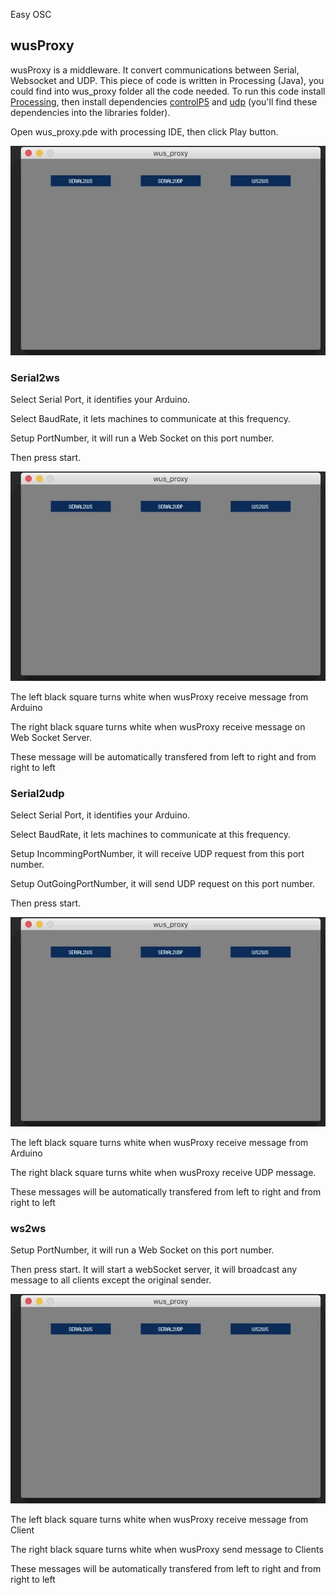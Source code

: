 Easy OSC

## wusProxy

wusProxy is a middleware. It convert communications between Serial, Websocket and UDP. This piece of code is written in Processing (Java), you could find into wus_proxy folder all the code needed. To run this code install [Processing](http://processing.org), then install dependencies [controlP5]() and [udp]() (you'll find these dependencies into the libraries folder).

Open wus_proxy.pde with processing IDE, then click Play button.

![wusProxy.gif](./../doc/wusProxy.gif)

### Serial2ws

Select Serial Port,  it identifies your Arduino.

Select BaudRate, it lets machines to communicate at this frequency.

Setup PortNumber, it will run a Web Socket on this port number.

Then press start.

![wusProxyWS.gif](./../doc/wusProxyWS.gif)

The left black square turns white when wusProxy receive message from Arduino

The right black square turns white when wusProxy receive message on Web Socket Server.

These message will be automatically transfered from left to right and from right to left 

### Serial2udp

Select Serial Port, it identifies your Arduino.

Select BaudRate, it lets machines to communicate at this frequency.

Setup IncommingPortNumber, it will receive UDP request from this port number.

Setup OutGoingPortNumber, it will send UDP request on this port number.

Then press start.

![wusProxyUDP.gif](./../doc/wusProxyUDP.gif)

The left black square turns white when wusProxy receive message from Arduino

The right black square turns white when wusProxy receive UDP message.

These messages will be automatically transfered from left to right and from right to left

### ws2ws

Setup PortNumber, it will run a Web Socket on this port number.

Then press start. It will start a webSocket server, it will broadcast any message to all clients except the original sender.

![wusProxyWS2WS.gif](./../doc/wusProxyWS2WS.gif)

The left black square turns white when wusProxy receive message from Client

The right black square turns white when wusProxy send message to Clients

These messages will be automatically transfered from left to right and from right to left
